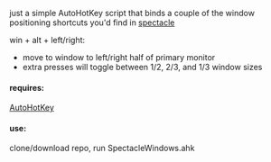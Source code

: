 just a simple AutoHotKey script that binds a couple of the window positioning shortcuts you'd find in [spectacle](https://github.com/eczarny/spectacle)

win + alt + left/right:
- move to window to left/right half of primary monitor 
- extra presses will toggle between 1/2, 2/3, and 1/3 window sizes

#### requires:
[AutoHotKey](https://www.autohotkey.com/)

#### use:
clone/download repo, run SpectacleWindows.ahk
